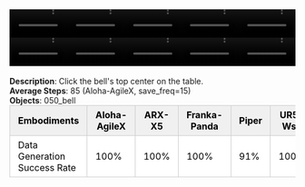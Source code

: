 <!DOCTYPE html>
<html lang="en">
<body>
    <div style="display: flex;">
        <video src="./task_video_clean/click_bell/aloha-agilex_head.mp4" controls loop muted autoplay style="width: 20.0%;"></video>
        <video src="./task_video_clean/click_bell/franka-panda_head.mp4" controls loop muted autoplay style="width: 20.0%;"></video>
        <video src="./task_video_clean/click_bell/ARX-X5_head.mp4" controls loop muted autoplay style="width: 20.0%;"></video>
        <video src="./task_video_clean/click_bell/piper_head.mp4" controls loop muted autoplay style="width: 20.0%;"></video>
        <video src="./task_video_clean/click_bell/ur5-wsg_head.mp4" controls loop muted autoplay style="width: 20.0%;"></video>
    </div>
    <div style="display: flex;">
        <video src="./task_video_clean/click_bell/aloha-agilex_world.mp4" controls loop muted autoplay style="width: 20.0%;"></video>
        <video src="./task_video_clean/click_bell/franka-panda_world.mp4" controls loop muted autoplay style="width: 20.0%;"></video>
        <video src="./task_video_clean/click_bell/ARX-X5_world.mp4" controls loop muted autoplay style="width: 20.0%;"></video>
        <video src="./task_video_clean/click_bell/piper_world.mp4" controls loop muted autoplay style="width: 20.0%;"></video>
        <video src="./task_video_clean/click_bell/ur5-wsg_world.mp4" controls loop muted autoplay style="width: 20.0%;"></video>
    </div>
    <br><b>Description</b>: Click the bell's top center on the table.<br>
    <b>Average Steps</b>: 85 (Aloha-AgileX, save_freq=15)<br>
    <b>Objects</b>: 050_bell<br>
    <table style="margin:0 auto;border-collapse:collapse;width:auto;min-width:180px;background-color:white;">
        <thead>
            <tr style="background:#f0f0f0;">
                <th style="border:1px solid #ccc;padding:6px 14px;color:black;">Embodiments</th>
                <th style="border:1px solid #ccc;padding:6px 14px;color:black;">Aloha-AgileX</th>
                <th style="border:1px solid #ccc;padding:6px 14px;color:black;">ARX-X5</th>
                <th style="border:1px solid #ccc;padding:6px 14px;color:black;">Franka-Panda</th>
                <th style="border:1px solid #ccc;padding:6px 14px;color:black;">Piper</th>
                <th style="border:1px solid #ccc;padding:6px 14px;color:black;">UR5-Wsg</th>
            </tr>
        </thead>
        <tbody>
            <tr style="background:white;">
                <td style="border:1px solid #ccc;padding:6px 14px;color:black;">Data Generation Success Rate</td>
                <td style="border:1px solid #ccc;padding:6px 14px;color:black;">100%</td>
                <td style="border:1px solid #ccc;padding:6px 14px;color:black;">100%</td>
                <td style="border:1px solid #ccc;padding:6px 14px;color:black;">100%</td>
                <td style="border:1px solid #ccc;padding:6px 14px;color:black;">91%</td>
                <td style="border:1px solid #ccc;padding:6px 14px;color:black;">100%</td>
            </tr>
        </tbody>
    </table>
</body>
</html>
